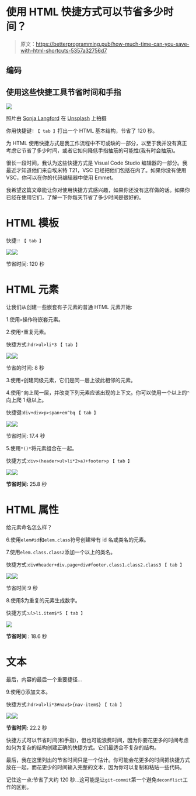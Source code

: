 # 使用 HTML 快捷方式可以节省多少时间？

> 原文：<https://betterprogramming.pub/how-much-time-can-you-save-with-html-shortcuts-5357a32756d7>

## 编码

## 使用这些快捷工具节省时间和手指

![](img/25bd33413eb79848da9d9ffea315687c.png)

照片由 [Sonja Langford](https://unsplash.com/@sonjalangford?utm_source=unsplash&utm_medium=referral&utm_content=creditCopyText) 在 [Unsplash](https://unsplash.com/s/photos/time-saving?utm_source=unsplash&utm_medium=referral&utm_content=creditCopyText) 上拍摄

你用快捷键`!` `【 tab 】`打出一个 HTML 基本结构，节省了 120 秒。

为 HTML 使用快捷方式是我工作流程中不可或缺的一部分，以至于我并没有真正考虑它节省了多少时间，或者它如何降低手指抽筋的可能性(我有时会抽筋)。

很长一段时间，我认为这些快捷方式是 Visual Code Studio 编辑器的一部分。我最近才知道他们来自埃米特 T21，VSC 已经把他们包括在内了。如果你没有使用 VSC，你可以在你的代码编辑器中使用 Emmet。

我希望这篇文章能让你对使用快捷方式感兴趣，如果你还没有这样做的话。如果你已经在使用它们，了解一下你每天节省了多少时间是很好的。

# HTML 模板

快捷:`!` `【 tab 】`

![](img/1ee296ef32bab34c13f29a69510f401c.png)![](img/85a79e44d8dc53fe63b8bf2a555db2ce.png)

节省时间: 120 秒

# HTML 元素

让我们从创建一些嵌套有子元素的普通 HTML 元素开始:

1.使用`>`操作符嵌套元素。

2.使用`*`重复元素。

快捷方式:`hdr>ul>li*3` `【 tab 】`

![](img/67f6fa6574bead06c9ffbd9a8b9ba75a.png)![](img/cbe0f486efad5f565d70825f622f1a20.png)

节省的时间: 8 秒

3.使用`+`创建同级元素，它们是同一层上彼此相邻的元素。

4.使用`^`向上爬一层，并改变下列元素应该出现的上下文。你可以使用一个以上的`^`向上爬 1 级以上。

快捷键:`div+div>p>span+em^bq` `【 tab 】`

![](img/8c57739441c257964df35a472156ea36.png)![](img/f7efd7ef938cc3f6b0f587571f67cb48.png)

节省时间: 17.4 秒

5.使用`*()*`将元素组合在一起。

快捷方式:`div>(header>ul>li*2>a)+footer>p` `【 tab 】`

![](img/2a4eb09a5e7f9849e810a426ebda2d2b.png)![](img/c4c505baa51a575ce5984d34199cf807.png)

**节省时间:** 25.8 秒

# HTML 属性

给元素命名怎么样？

6.使用`elem#id`和`elem.class`符号创建带有 id 名或类名的元素。

7.使用`elem.class.class2`添加一个以上的类名。

快捷方式:`div#header+div.page+div#footer.class1.class2.class3` `【 tab 】`

![](img/a5e86562fa99dd1805afc8ff609d84be.png)![](img/acc5ae434abf309b84ac37dbb8666249.png)

节省时间:9 秒

8.使用$为重复的元素生成数字。

快捷方式:`ul>li.item$*5` `【 tab 】`

![](img/7a4457ee3e0fc285f8ef91b450ff89c2.png)

**节省时间** : 18.6 秒

# 文本

最后，内容的最后一个重要捷径…

9.使用{}添加文本。

快捷方式:`hdr>ul>li*3#nav$>{nav-item$}` `【 tab 】`

![](img/19f1e86cc80544696cc0113cf0445eb7.png)![](img/b81c1ea3de23f033263aaa03f5cf24dc.png)

**节省时间:** 22.2 秒

快捷方式可以节省时间(和手指)，但也可能浪费时间，因为你要花更多的时间考虑如何为复杂的结构创建正确的快捷方式。它们最适合不复杂的结构。

最后，我在这里列出的节省时间只是一个估计。你可能会花更多的时间把快捷方式放在一起，而花更少的时间输入完整的文本，因为你可以复制和粘贴一些代码。

记住这一点:节省了大约 120 秒…这可能是让`git-commit`第一个避免`deconflict`工作的区别。